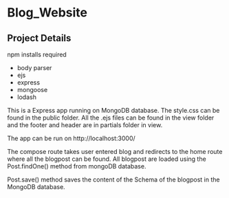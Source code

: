 # Blog_Website

## Project Details

npm installs required

* body parser
* ejs
* express
* mongoose
* lodash

This is a Express app running on MongoDB database. The style.css can be found in the public folder. All the .ejs files can be found in the view folder and the footer and header are in partials folder in view.

The app can be run on http://localhost:3000/

The compose route takes user entered blog and redirects to the home route where all the blogpost can be found. All blogpost are loaded using the Post.findOne() method from mongoDB database.  

Post.save() method saves the content of the Schema of the blogpost in the MongoDB database.
